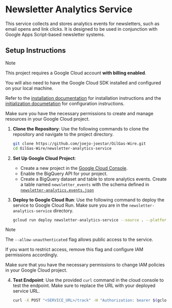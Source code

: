 # Newsletter Analytics Service

This service collects and stores analytics events for newsletters, such as email opens and link clicks. It is designed to be used in conjunction with Google Apps Script-based newsletter systems.

## Setup Instructions

> [!NOTE]
> This project requires a Google Cloud account **with billing enabled**.
>
> You will also need to have the Google Cloud SDK installed and configured on your local machine.
>
> Refer to the [installation documentation](https://cloud.google.com/sdk/docs/install) for installation instructions and the [initialization documetation](https://cloud.google.com/sdk/docs/initializing) for configuration instructions.
>
> Make sure you have the necessary permissions to create and manage resources in your Google Cloud project.

1. **Clone the Repository**:
    Use the following commands to clone the repository and navigate to the project directory.

    ```bash
    git clone https://github.com/joejo-joestar/OilGas-Wire.git
    cd OilGas-Wire/newsletter-analytics-service
    ```

2. **Set Up Google Cloud Project**:
    - Create a new project in the [Google Cloud Console](https://console.cloud.google.com/).
    - Enable the BigQuery API for your project.
    - Create a BigQuery dataset and table to store analytics events. Create a table named `newsletter_events` with the schema defined in [`newsletter-analytics.events.json`](newsletter-analytics.events.json)

3. **Deploy to Google Cloud Run**:
    Use the following command to deploy the service to Google Cloud Run. Make sure you are in the `newsletter-analytics-service` directory.

    ```bash
    gcloud run deploy newsletter-analytics-service --source . --platform managed --region us-central1 --allow-unauthenticated
    ```

> [!NOTE]
> The `--allow-unauthenticated` flag allows public access to the service.
>
> If you want to restrict access, remove this flag and configure IAM permissions accordingly.
>
> Make sure that you have the necessary permissions to change IAM policies in your Google Cloud project.

4. **Test Endpoint**:
    Use the provided `curl` command in the cloud console to test the endpoint. Make sure to replace the URL with your deployed service URL.

    ```bash
    curl -X POST "<SERVICE_URL>/track" -H "Authorization: bearer $(gcloud auth print-identity-token)" -H "Content-Type: application/json" -d '{  "src":"cloud-console", "eventType": "gui-test", "eventDetail": "console-test", "durationSec": "25", "newsletterId": "test-from-console", "url": "something" }'
    ```
